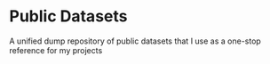 # Public Datasets
A unified dump repository of public datasets that I use as a one-stop reference for my projects
